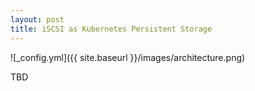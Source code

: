 ```yaml
---
layout: post
title: iSCSI as Kubernetes Persistent Storage
---
```


![_config.yml]({{ site.baseurl }}/images/architecture.png)

TBD
